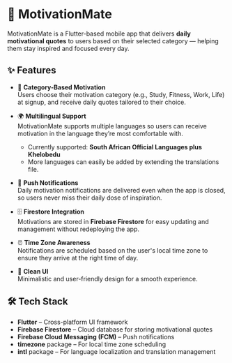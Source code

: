 # 🌟 MotivationMate

MotivationMate is a Flutter-based mobile app that delivers **daily motivational quotes** to users based on their selected category — helping them stay inspired and focused every day.  

## ✨ Features

- 📌 **Category-Based Motivation**  
  Users choose their motivation category (e.g., Study, Fitness, Work, Life) at signup, and receive daily quotes tailored to their choice.

- 🌍 **Multilingual Support**  
  MotivationMate supports multiple languages so users can receive motivation in the language they’re most comfortable with.  
  - Currently supported: **South African Official Languages plus Khelobedu**  
  - More languages can easily be added by extending the translations file.

- 🔔 **Push Notifications**  
  Daily motivation notifications are delivered even when the app is closed, so users never miss their daily dose of inspiration.

- 🗄️ **Firestore Integration**  
  Motivations are stored in **Firebase Firestore** for easy updating and management without redeploying the app.

- ⏰ **Time Zone Awareness**  
  Notifications are scheduled based on the user's local time zone to ensure they arrive at the right time of day.

- 🎨 **Clean UI**  
  Minimalistic and user-friendly design for a smooth experience.

## 🛠️ Tech Stack

- **Flutter** – Cross-platform UI framework  
- **Firebase Firestore** – Cloud database for storing motivational quotes  
- **Firebase Cloud Messaging (FCM)** – Push notifications  
- **timezone** package – For local time zone scheduling  
- **intl** package – For language localization and translation management  



